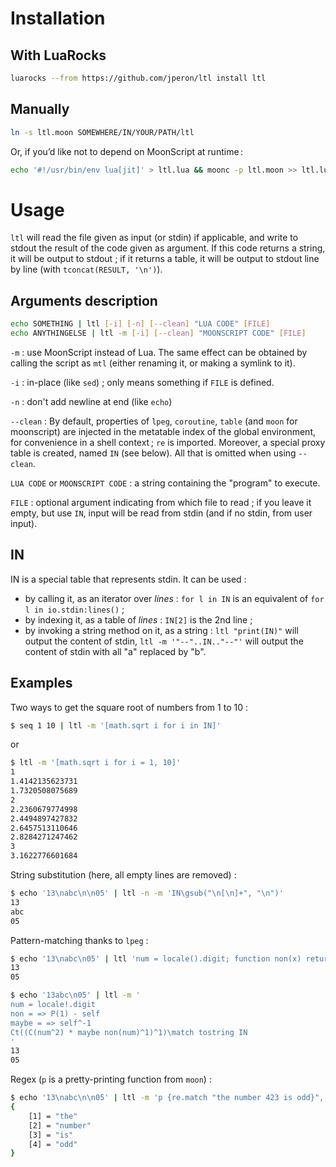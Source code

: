 # Installation

## With LuaRocks

```sh
luarocks --from https://github.com/jperon/ltl install ltl
```

## Manually

```sh
ln -s ltl.moon SOMEWHERE/IN/YOUR/PATH/ltl
```

Or, if you’d like not to depend on MoonScript at runtime :

```sh
echo '#!/usr/bin/env lua[jit]' > ltl.lua && moonc -p ltl.moon >> ltl.lua && chmod +x ltl.lua [&& mv ltl.lua SOMEWHERE/IN/YOUR/PATH/ltl]
```

# Usage

`ltl` will read the file given as input (or stdin) if applicable, and write to
stdout the result of the code given as argument. If this code returns a string,
it will be output to stdout ; if it returns a table, it will be output to stdout
line by line (with `tconcat(RESULT, '\n')`).

## Arguments description

```sh
echo SOMETHING | ltl [-i] [-n] [--clean] "LUA CODE" [FILE]
echo ANYTHINGELSE | ltl -m [-i] [--clean] "MOONSCRIPT CODE" [FILE]
```

`-m` : use MoonScript instead of Lua. The same effect can be obtained by calling the
script as `mtl` (either renaming it, or making a symlink to it).

`-i` : in-place (like `sed`) ; only means something if `FILE` is defined.

`-n` : don't add newline at end (like `echo`)

`--clean` : By default, properties of `lpeg`, `coroutine`, `table`
(and `moon` for moonscript) are injected in the metatable index of the global environment,
for convenience in a shell context ; `re` is imported.
Moreover, a special proxy table is created, named `IN` (see below).
All that is omitted when using `--clean`.

`LUA CODE` or `MOONSCRIPT CODE` : a string containing the "program" to execute.

`FILE` : optional argument indicating from which file to read ; if you leave it empty,
but use `IN`, input will be read from stdin (and if no stdin, from user input).

## IN

IN is a special table that represents stdin. It can be used :

- by calling it, as an iterator over *lines* : `for l in IN` is an equivalent of `for l in io.stdin:lines()` ;
- by indexing it, as a table of *lines* : `IN[2]` is the 2nd line ;
- by invoking a string method on it, as a string : `ltl "print(IN)"` will output the content of stdin, `ltl -m '"--"..IN.."--"'` will output the content of stdin with all "a" replaced by "b".

## Examples

Two ways to get the square root of numbers from 1 to 10 :

```sh
$ seq 1 10 | ltl -m '[math.sqrt i for i in IN]'
```
or
```sh
$ ltl -m '[math.sqrt i for i = 1, 10]'
1
1.4142135623731
1.7320508075689
2
2.2360679774998
2.4494897427832
2.6457513110646
2.8284271247462
3
3.1622776601684
```

String substitution (here, all empty lines are removed) :

```sh
$ echo '13\nabc\n\n05' | ltl -n -m 'IN\gsub("\n[\n]+", "\n")'
13
abc
05
```

Pattern-matching thanks to `lpeg` :

```sh
$ echo '13\nabc\n05' | ltl 'num = locale().digit; function non(x) return P(1) - x end; function maybe(x) return x^-1 end; return Ct((C(num^2) * maybe(non(num)^1))^1):match(tostring(IN))'
13
05
```

```sh
$ echo '13abc\n05' | ltl -m '
num = locale!.digit
non = => P(1) - self
maybe = => self^-1
Ct((C(num^2) * maybe non(num)^1)^1)\match tostring IN
'
13
05
```

Regex (`p` is a pretty-printing function from `moon`) :

```sh
$ echo '13\nabc\n\n05' | ltl -m 'p {re.match "the number 423 is odd}", "({%a+} / .)*"'
{
    [1] = "the"
    [2] = "number"
    [3] = "is"
    [4] = "odd"
}

```
